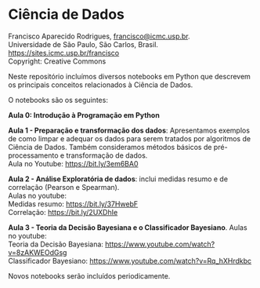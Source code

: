 # Ciência de Dados
Francisco Aparecido Rodrigues, francisco@icmc.usp.br.<br>
Universidade de São Paulo, São Carlos, Brasil.<br>
https://sites.icmc.usp.br/francisco <br>
Copyright: Creative Commons

Neste repositório incluímos diversos notebooks em Python que descrevem os principais conceitos relacionados à Ciência de Dados.

O notebooks são os seguintes:

**Aula 0: Introdução à Programação em Python**

**Aula 1 - Preparação e transformação dos dados**: Apresentamos exemplos de como limpar e adequar os dados para serem tratados por algoritmos de Ciência de Dados. Também consideramos métodos básicos de pré-processamento e transformação de dados.<br>
Aula no Youtube: https://bit.ly/3em6BA0

**Aula 2 - Análise Exploratória de dados**: inclui medidas resumo e de correlação (Pearson e Spearman).<br>
Aulas no youtube: <br> 
Medidas resumo: https://bit.ly/37HwebF <br>
Correlação: https://bit.ly/2UXDhIe <br>

**Aula 3 - Teoria da Decisão Bayesiana e o Classificador Bayesiano**.
Aulas no youtube: <br> 
Teoria da Decisão Bayesiana: https://www.youtube.com/watch?v=8zAKWEOdGsg <br>
Classificador Bayesiano: https://www.youtube.com/watch?v=Rq_hXHrdkbc <br>


Novos notebooks serão incluídos periodicamente.
